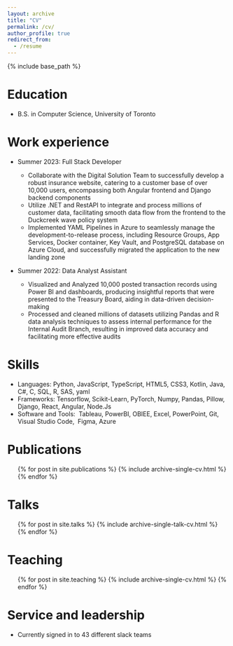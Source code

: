```yaml
---
layout: archive
title: "CV"
permalink: /cv/
author_profile: true
redirect_from:
  - /resume
---
```


{% include base_path %}

Education
======
* B.S. in Computer Science, University of Toronto

Work experience
======
* Summer 2023: Full Stack Developer
  * Collaborate with the Digital Solution Team to successfully develop a robust insurance website, catering to a customer base of over 10,000 users, encompassing both Angular frontend and Django backend components 
  * Utilize .NET and RestAPI to integrate and process millions of customer data, facilitating smooth data flow from the frontend to the Duckcreek wave policy system
  * Implemented YAML Pipelines in Azure to seamlessly manage the development-to-release process, including Resource Groups, App Services, Docker container, Key Vault, and PostgreSQL database on Azure Cloud, and successfully migrated the application to the new landing zone

* Summer 2022: Data Analyst Assistant
  * Visualized and Analyzed 10,000 posted transaction records using Power BI and dashboards, producing insightful reports that were presented to the Treasury Board, aiding in data-driven decision-making
  * Processed and cleaned millions of datasets utilizing Pandas and R data analysis techniques to assess internal performance for the Internal Audit Branch, resulting in improved data accuracy and facilitating more effective audits
  
Skills
======
* Languages: Python, JavaScript, TypeScript, HTML5, CSS3, Kotlin, Java, C#, C, SQL, R, SAS, yaml
* Frameworks: Tensorflow, Scikit-Learn, PyTorch, Numpy, Pandas, Pillow, Django, React, Angular, Node.Js
* Software and Tools:  Tableau, PowerBI, OBIEE, Excel, PowerPoint, Git, Visual Studio Code,  Figma, Azure

Publications
======
  <ul>{% for post in site.publications %}
    {% include archive-single-cv.html %}
  {% endfor %}</ul>
  
Talks
======
  <ul>{% for post in site.talks %}
    {% include archive-single-talk-cv.html %}
  {% endfor %}</ul>
  
Teaching
======
  <ul>{% for post in site.teaching %}
    {% include archive-single-cv.html %}
  {% endfor %}</ul>
  
Service and leadership
======
* Currently signed in to 43 different slack teams
